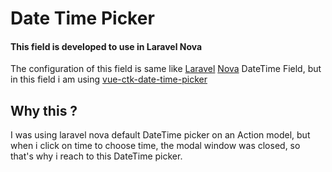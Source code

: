 # Date Time Picker

#### This field is developed to use in Laravel Nova

The configuration of this field is same like [Laravel](https://laravel.com) [Nova](https://nova.laravel.com) DateTime Field,
but in this field i am using [vue-ctk-date-time-picker](https://github.com/chronotruck/vue-ctk-date-time-picker)


## Why this ?
I was using laravel nova default DateTime picker on an Action model, but when i click on time to choose time, the modal window was closed,
so that's why i reach to this DateTime picker.
